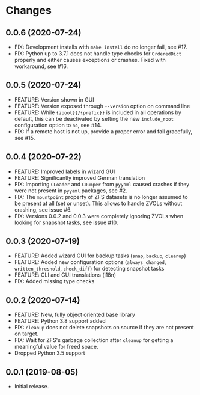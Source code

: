 # Changes

## 0.0.6 (2020-07-24)

- FIX: Development installs with `make install` do no longer fail, see #17.
- FIX: Python up to 3.7.1 does not handle type checks for `OrderedDict` properly and either causes exceptions or crashes. Fixed with workaround, see #16.

## 0.0.5 (2020-07-24)

- FEATURE: Version shown in GUI
- FEATURE: Version exposed through `--version` option on command line
- FEATURE: While `{zpool}{/{prefix}}` is included in all operations by default, this can be deactivated by setting the new `include_root` configuration option to `no`, see #14.
- FIX: If a remote host is not up, provide a proper error and fail gracefully, see #15.

## 0.0.4 (2020-07-22)

- FEATURE: Improved labels in wizard GUI
- FEATURE: Significantly improved German translation
- FIX: Importing `CLoader` and `CDumper` from `pyyaml` caused crashes if they were not present in `pyyaml` packages, see #2.
- FIX: The `mountpoint` property of ZFS datasets is no longer assumed to be present at all (set or unset). This allows to handle ZVOLs without crashing, see issue #6.
- FIX: Versions 0.0.2 and 0.0.3 were completely ignoring ZVOLs when looking for snapshot tasks, see issue #10.

## 0.0.3 (2020-07-19)

- FEATURE: Added wizard GUI for backup tasks (`snap`, `backup`, `cleanup`)
- FEATURE: Added new configuration options (`always_changed`, `written_threshold`, `check_diff`) for detecting snapshot tasks
- FEATURE: CLI and GUI translations (i18n)
- FIX: Added missing type checks

## 0.0.2 (2020-07-14)

- FEATURE: New, fully object oriented base library
- FEATURE: Python 3.8 support added
- FIX: `cleanup` does not delete snapshots on source if they are not present on target.
- FIX: Wait for ZFS's garbage collection after `cleanup` for getting a meaningful value for freed space.
- Dropped Python 3.5 support

## 0.0.1 (2019-08-05)

- Initial release.
